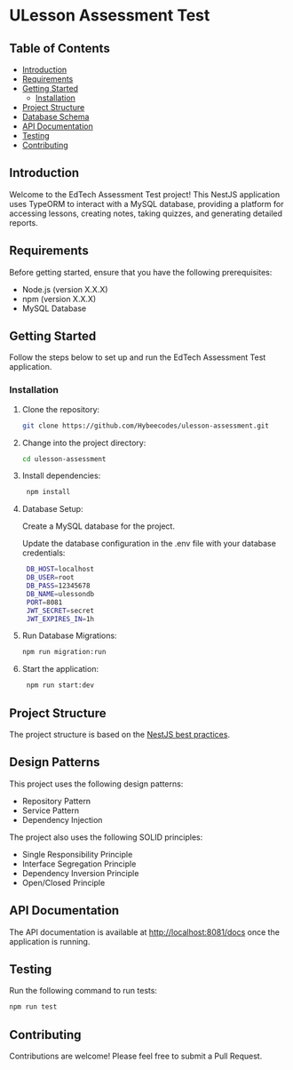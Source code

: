 # ULesson Assessment Test

## Table of Contents

- [Introduction](#introduction)
- [Requirements](#requirements)
- [Getting Started](#getting-started)
    - [Installation](#installation)
- [Project Structure](#project-structure)
- [Database Schema](#database-schema)
- [API Documentation](#api-documentation)
- [Testing](#testing)
- [Contributing](#contributing)

## Introduction

Welcome to the EdTech Assessment Test project! This NestJS application uses TypeORM to interact with a MySQL database, providing a platform for accessing lessons, creating notes, taking quizzes, and generating detailed reports.

## Requirements

Before getting started, ensure that you have the following prerequisites:

- Node.js (version X.X.X)
- npm (version X.X.X)
- MySQL Database

## Getting Started

Follow the steps below to set up and run the EdTech Assessment Test application.

### Installation

1. Clone the repository:

   ```bash
   git clone https://github.com/Hybeecodes/ulesson-assessment.git

2. Change into the project directory:

   ```bash
   cd ulesson-assessment
   ```
3. Install dependencies:

   ```bash
    npm install
    ```
4. Database Setup:

   Create a MySQL database for the project.

   Update the database configuration in the .env file with your database credentials:

   ```bash
    DB_HOST=localhost
    DB_USER=root
    DB_PASS=12345678
    DB_NAME=ulessondb
    PORT=8081
    JWT_SECRET=secret
    JWT_EXPIRES_IN=1h
   
    ```
   
5. Run Database Migrations:

   ```bash
   npm run migration:run
   ```
   
6. Start the application:

   ```bash
    npm run start:dev
    ```
   
## Project Structure

The project structure is based on the [NestJS best practices](https://docs.nestjs.com/techniques/performance).

## Design Patterns
This project uses the following design patterns:
* Repository Pattern
* Service Pattern
* Dependency Injection

The project also uses the following SOLID principles:
* Single Responsibility Principle
* Interface Segregation Principle
* Dependency Inversion Principle
* Open/Closed Principle

## API Documentation

The API documentation is available at [http://localhost:8081/docs](http://localhost:8081/docs) once the application is running.

## Testing

Run the following command to run tests:

```bash
npm run test
```

## Contributing

Contributions are welcome! Please feel free to submit a Pull Request.
